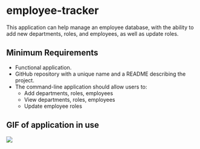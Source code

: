 # employee-tracker

This application can help manage an employee database, with the ability to add new departments, roles, and employees, as well as update roles.

## Minimum Requirements

- Functional application.
- GitHub repository with a unique name and a README describing the project.
- The command-line application should allow users to:
  - Add departments, roles, employees
  - View departments, roles, employees
  - Update employee roles

## GIF of application in use

![](employee-tracker.gif)
